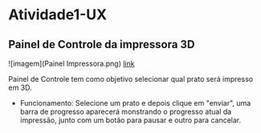 # Atividade1-UX

## Painel de Controle da impressora 3D

![imagem](Painel Impressora.png)
[link](https://www.figma.com/file/VRg90GjigP6tTU54CNdRvq/Painel-Impressora-3D?type=design&node-id=0%3A1&mode=design&t=vli0XQqU99OX1nO2-1)

Painel de Controle tem como objetivo selecionar qual prato será impresso em 3D.
- Funcionamento: Selecione um prato e depois clique em "enviar", uma barra de progresso aparecerá monstrando o progresso atual da impressão, junto com um botão para pausar e outro para cancelar.
